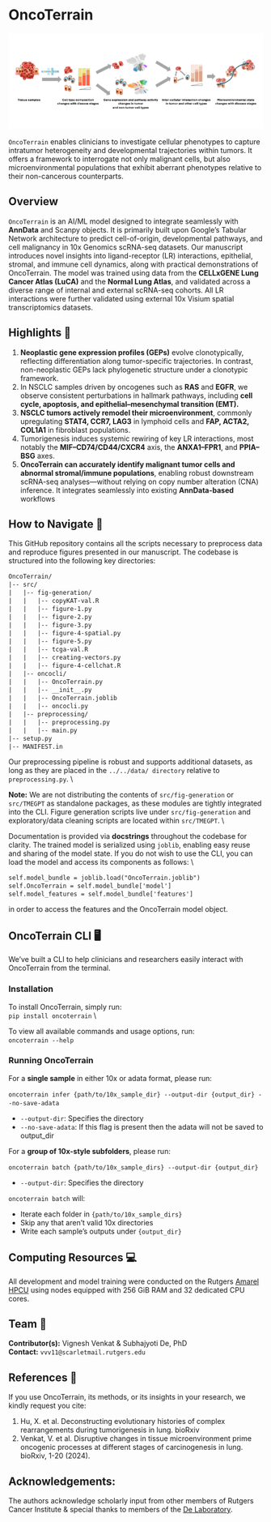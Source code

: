 # OncoTerrain
![Workflow](Workflow.tiff)

```OncoTerrain``` enables clinicians to investigate cellular phenotypes to capture intratumor heterogeneity and developmental trajectories within tumors. It offers a framework to interrogate not only malignant cells, but also microenvironmental populations that exhibit aberrant phenotypes relative to their non-cancerous counterparts.

## Overview 
```OncoTerrain``` is an AI/ML model designed to integrate seamlessly with **AnnData** and Scanpy objects. It is primarily built upon Google’s Tabular Network architecture to predict cell-of-origin, developmental pathways, and cell malignancy in 10x Genomics scRNA-seq datasets.
Our manuscript introduces novel insights into ligand-receptor (LR) interactions, epithelial, stromal, and immune cell dynamics, along with practical demonstrations of OncoTerrain. The model was trained using data from the **CELLxGENE Lung Cancer Atlas (LuCA)** and the **Normal Lung Atlas**, and validated across a diverse range of internal and external scRNA-seq cohorts. All LR interactions were further validated using external 10x Visium spatial transcriptomics datasets.

## Highlights 🌠
1. **Neoplastic gene expression profiles (GEPs)** evolve clonotypically, reflecting differentiation along tumor-specific trajectories. In contrast, non-neoplastic GEPs lack phylogenetic structure under a clonotypic framework.
2. In NSCLC samples driven by oncogenes such as **RAS** and **EGFR**, we observe consistent perturbations in hallmark pathways, including **cell cycle, apoptosis, and epithelial–mesenchymal transition (EMT).**
3. **NSCLC tumors actively remodel their microenvironment**, commonly upregulating **STAT4, CCR7, LAG3** in lymphoid cells and **FAP, ACTA2, COL1A1** in fibroblast populations.
4. Tumorigenesis induces systemic rewiring of key LR interactions, most notably the **MIF–CD74/CD44/CXCR4** axis, the **ANXA1–FPR1**, and **PPIA–BSG** axes.
5. **OncoTerrain can accurately identify malignant tumor cells and abnormal stromal/immune populations**, enabling robust downstream scRNA-seq analyses—without relying on copy number alteration (CNA) inference. It integrates seamlessly into existing **AnnData-based** workflows 

## How to Navigate 🔄
This GitHub repository contains all the scripts necessary to preprocess data and reproduce figures presented in our manuscript. The codebase is structured into the following key directories:

```
OncoTerrain/ 
|-- src/
|   |-- fig-generation/
|   |   |-- copyKAT-val.R
|   |   |-- figure-1.py
|   |   |-- figure-2.py
|   |   |-- figure-3.py
|   |   |-- figure-4-spatial.py
|   |   |-- figure-5.py
|   |   |-- tcga-val.R
|   |   |-- creating-vectors.py
|   |   |-- figure-4-cellchat.R
|   |-- oncocli/
|   |   |-- OncoTerrain.py
|   |   |-- __init__.py
|   |   |-- OncoTerrain.joblib
|   |   |-- oncocli.py
|   |-- preprocessing/
|   |   |-- preprocessing.py
|   |   |-- main.py
|-- setup.py
|-- MANIFEST.in
```

Our preprocessing pipeline is robust and supports additional datasets, as long as they are placed in the ```../../data/ directory``` relative to ```preprocessing.py```. \

**Note:** We are not distributing the contents of ```src/fig-generation``` or ```src/TMEGPT``` as standalone packages, as these modules are tightly integrated into the CLI. Figure generation scripts live under ```src/fig-generation``` and exploratory/data cleaning scripts are located within ```src/TMEGPT```. \

Documentation is provided via **docstrings** throughout the codebase for clarity. The trained model is serialized using ```joblib```, enabling easy reuse and sharing of the model state. If you do not wish to use the CLI, you can load the model and access its components as follows: \

``` 
self.model_bundle = joblib.load("OncoTerrain.joblib")
self.OncoTerrain = self.model_bundle['model']
self.model_features = self.model_bundle['features']
```

in order to access the features and the OncoTerrain model object. 

## OncoTerrain CLI 🖥️
We’ve built a CLI to help clinicians and researchers easily interact with OncoTerrain from the terminal.

### Installation
To install OncoTerrain, simply run: \
```pip install oncoterrain``` \

To view all available commands and usage options, run: \
```oncoterrain --help``` 

### Running OncoTerrain

For a **single sample** in either 10x or adata format, please run: 

```oncoterrain infer {path/to/10x_sample_dir} --output-dir {output_dir} --no-save-adata```
- ```--output-dir```: Specifies the directory
- ```--no-save-adata```: If this flag is present then the adata will not be saved to output_dir

For a **group of 10x-style subfolders**, please run:

```oncoterrain batch {path/to/10x_sample_dirs} --output-dir {output_dir}  ```
- ```--output-dir```: Specifies the directory

```oncoterrain batch``` will:
- Iterate each folder in ```{path/to/10x_sample_dirs}```
- Skip any that aren’t valid 10x directories
- Write each sample’s outputs under ```{output_dir} ```

## Computing Resources 💻
All development and model training were conducted on the Rutgers [Amarel HPCU](https://oarc.rutgers.edu/resources/amarel/) using nodes equipped with 256 GiB RAM and 32 dedicated CPU cores.

## Team 👥
**Contributor(s):** Vignesh Venkat & Subhajyoti De, PhD \
**Contact:** ```vvv11@scarletmail.rutgers.edu```

## References 📄
If you use OncoTerrain, its methods, or its insights in your research, we kindly request you cite:
1. Hu, X. et al. Deconstructing evolutionary histories of complex rearrangements during tumorigenesis in lung. bioRxiv
2. Venkat, V. et al. Disruptive changes in tissue microenvironment prime oncogenic processes at different stages of carcinogenesis in lung. bioRxiv, 1-20 (2024). 

## Acknowledgements:
The authors acknowledge scholarly input from other members of Rutgers Cancer Institute & special thanks to members of the [De Laboratory](https://www.sjdlab.org/).